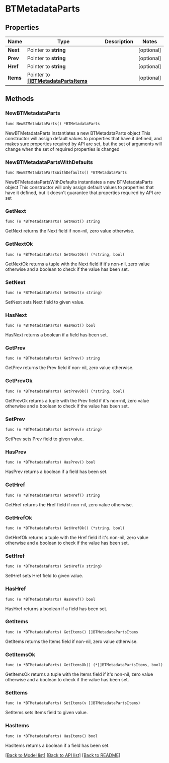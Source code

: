 # BTMetadataParts

## Properties

Name | Type | Description | Notes
------------ | ------------- | ------------- | -------------
**Next** | Pointer to **string** |  | [optional] 
**Prev** | Pointer to **string** |  | [optional] 
**Href** | Pointer to **string** |  | [optional] 
**Items** | Pointer to [**[]BTMetadataPartsItems**](BTMetadataPartsItems.md) |  | [optional] 

## Methods

### NewBTMetadataParts

`func NewBTMetadataParts() *BTMetadataParts`

NewBTMetadataParts instantiates a new BTMetadataParts object
This constructor will assign default values to properties that have it defined,
and makes sure properties required by API are set, but the set of arguments
will change when the set of required properties is changed

### NewBTMetadataPartsWithDefaults

`func NewBTMetadataPartsWithDefaults() *BTMetadataParts`

NewBTMetadataPartsWithDefaults instantiates a new BTMetadataParts object
This constructor will only assign default values to properties that have it defined,
but it doesn't guarantee that properties required by API are set

### GetNext

`func (o *BTMetadataParts) GetNext() string`

GetNext returns the Next field if non-nil, zero value otherwise.

### GetNextOk

`func (o *BTMetadataParts) GetNextOk() (*string, bool)`

GetNextOk returns a tuple with the Next field if it's non-nil, zero value otherwise
and a boolean to check if the value has been set.

### SetNext

`func (o *BTMetadataParts) SetNext(v string)`

SetNext sets Next field to given value.

### HasNext

`func (o *BTMetadataParts) HasNext() bool`

HasNext returns a boolean if a field has been set.

### GetPrev

`func (o *BTMetadataParts) GetPrev() string`

GetPrev returns the Prev field if non-nil, zero value otherwise.

### GetPrevOk

`func (o *BTMetadataParts) GetPrevOk() (*string, bool)`

GetPrevOk returns a tuple with the Prev field if it's non-nil, zero value otherwise
and a boolean to check if the value has been set.

### SetPrev

`func (o *BTMetadataParts) SetPrev(v string)`

SetPrev sets Prev field to given value.

### HasPrev

`func (o *BTMetadataParts) HasPrev() bool`

HasPrev returns a boolean if a field has been set.

### GetHref

`func (o *BTMetadataParts) GetHref() string`

GetHref returns the Href field if non-nil, zero value otherwise.

### GetHrefOk

`func (o *BTMetadataParts) GetHrefOk() (*string, bool)`

GetHrefOk returns a tuple with the Href field if it's non-nil, zero value otherwise
and a boolean to check if the value has been set.

### SetHref

`func (o *BTMetadataParts) SetHref(v string)`

SetHref sets Href field to given value.

### HasHref

`func (o *BTMetadataParts) HasHref() bool`

HasHref returns a boolean if a field has been set.

### GetItems

`func (o *BTMetadataParts) GetItems() []BTMetadataPartsItems`

GetItems returns the Items field if non-nil, zero value otherwise.

### GetItemsOk

`func (o *BTMetadataParts) GetItemsOk() (*[]BTMetadataPartsItems, bool)`

GetItemsOk returns a tuple with the Items field if it's non-nil, zero value otherwise
and a boolean to check if the value has been set.

### SetItems

`func (o *BTMetadataParts) SetItems(v []BTMetadataPartsItems)`

SetItems sets Items field to given value.

### HasItems

`func (o *BTMetadataParts) HasItems() bool`

HasItems returns a boolean if a field has been set.


[[Back to Model list]](../README.md#documentation-for-models) [[Back to API list]](../README.md#documentation-for-api-endpoints) [[Back to README]](../README.md)


